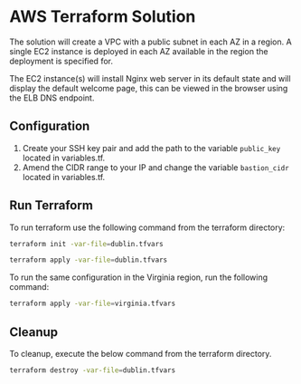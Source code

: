 # AWS Terraform Solution

The solution will create a VPC with a public subnet in each AZ in a region. A single EC2 instance is deployed in each AZ available in the region the deployment is specified for.

The EC2 instance(s) will install Nginx web server in its default state and will display the default welcome page, this can be viewed in the browser using the ELB DNS endpoint.

## Configuration
1. Create your SSH key pair and add the path to the variable `public_key` located in variables.tf.
2. Amend the CIDR range to your IP and change the variable `bastion_cidr` located in variables.tf.

## Run Terraform
To run terraform use the following command from the terraform directory:

```bash
terraform init -var-file=dublin.tfvars
```

```bash
terraform apply -var-file=dublin.tfvars
```

To run the same configuration in the Virginia region, run the following command:

```bash
terraform apply -var-file=virginia.tfvars
```

## Cleanup

To cleanup, execute the below command from the terraform directory.

```bash
terraform destroy -var-file=dublin.tfvars
```